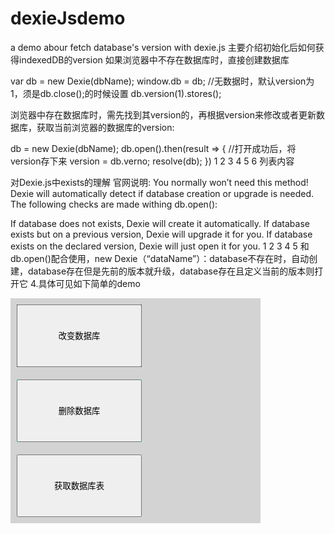 # dexieJsdemo
a demo abour fetch database's version with dexie.js
主要介绍初始化后如何获得indexedDB的version
如果浏览器中不存在数据库时，直接创建数据库

var db = new Dexie(dbName); 
window.db = db; 
//无数据时，默认version为1，须是db.close();的时候设置 
db.version(1).stores();

浏览器中存在数据库时，需先找到其version的，再根据version来修改或者更新数据库，获取当前浏览器的数据库的version:

 db = new Dexie(dbName);
          db.open().then(result => {
            //打开成功后，将version存下来
            version = db.verno;
            resolve(db);
          })
1
2
3
4
5
6
列表内容

对Dexie.js中exists的理解 
官网说明:
You normally won’t need this method! Dexie will automatically detect if database creation or upgrade is needed. The following checks are made withing db.open():

If database does not exists, Dexie will create it automatically.
If database exists but on a previous version, Dexie will upgrade it for you.
If database exists on the declared version, Dexie will just open it for you.
1
2
3
4
5
和db.open()配合使用，new Dexie（“dataName”）：database不存在时，自动创建，database存在但是先前的版本就升级，database存在且定义当前的版本则打开它 
4.具体可见如下简单的demo

<html>
<head>
  <meta charset="utf-8">
  <script src="https://unpkg.com/dexie/dist/dexie.js"></script>
  <script>
    //当前的indexedDB的version
    var version = 1;
    var dataBase;
    createDB().then(db => {
      dataBase = db;
      version = db.verno;
      alert("创建数据库成功,当前版本：" + db.verno);
    });

    //获取当前的version
    function createDB(dbName) {
      dbName = dbName || 'zq-dataBase';
      //調用創建数据库的方法，如果dbName名的不存在则会创建，若已有了，则会将现有的数据库赋值上
      var db = new Dexie(dbName);
      window.db = db;
      //无数据时，默认version为1，须是db.close();的时候设置
      db.version(version).stores();
      //promise函数
      return new Promise(((resolve, reject) => {
        //打开数据库时，会判断当前version值是否大于已经存在的version值，若大于则会upgrade即升到最高版本
        db.open().then(result => {
          //打开成功后
          version = db.verno;
          resolve(db);
        }).catch('VersionError', e => {
          //若所设version小于当前的version,则会报versionError,此时
          //关闭后
          db.close();
          //重新创建数据库，此时不设置db.version(version).stores();,会将当前的version设置为当前的
          db = new Dexie(dbName);
          db.open().then(result => {
            //打开成功后，将version存下来
            version = db.verno;
            resolve(db);
          }).catch(e => {
            reject("failure")
            console.error(e);
          })
        }).catch(e => {
          reject("failure")
          console.error(e);
        });
      }));
    }

    //给数据库创表和修改version
    function addTables() {
      //设置表名
      dataBase.close();
      Dexie.delete('zq-dataBase');
      version = (version * 10 + 1)/10;
      dataBase = new Dexie('zq-dataBase');
      dataBase.version(version).stores({
        friends: "++id,name,age,isCloseFriend",
        car: "++id,band,color,seats"
      });
      dataBase.open().then(result =>{
        alert("修改版本成功，当前的version："+dataBase.verno);
      });
    }


    //删除数据库表
    function deleteTables() {
      Dexie.delete('zq-dataBase');
      version = 1;
    }

    //获得表数据
    function getData() {
       var list = document.getElementById("list");
       var dataList = dataBase.tables;
       var ulnode = document.createElement("ul");
       console.log(dataList,"----------");
       for(var i = 0;i < dataList.length;i++){
         var li = document.createElement("li");
         li.innerHTML = dataList[i].name;
         ulnode.appendChild(li);
       }
       list.appendChild(ulnode);
    }

  </script>
  <style>
    .content{
      display: flex;
      display: -webkit-flex;
      flex-direction: column;
      width: 400px;
      height: auto;
      background-color: lightgrey;
    }
    .content .item{
      width: 200px;
      height: 100px;
      margin: 10px;
    }
    .content .item button{
      width: 200px;
      height: 100px;
    }
    .content .left{
      background-color: rebeccapurple;
    }
    .content .middle{
      background-color: aqua;
    }
    .content .right{
      background-color: burlywood;
    }
  </style>
</head>
<body>
<div class="content">
  <div class="item left">
    <button onclick="addTables()">改变数据库</button>
  </div>
  <div class="item middle">
    <button onclick="deleteTables()">删除数据库</button>

  </div>
  <div class="item right">
    <button onclick="getData()">获取数据库表</button>

  </div>
</div>

<div id="list"></div>
</body>
</html>
